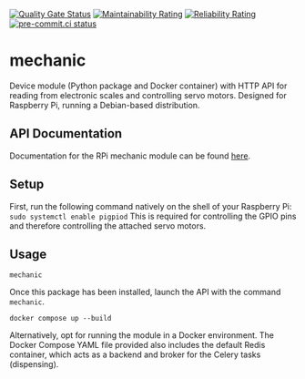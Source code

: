 [![Quality Gate Status](https://sonarcloud.io/api/project_badges/measure?project=oliverosborne9_rpi_api&metric=alert_status)](https://sonarcloud.io/summary/new_code?id=oliverosborne9_rpi_api)
[![Maintainability Rating](https://sonarcloud.io/api/project_badges/measure?project=oliverosborne9_rpi_api&metric=sqale_rating)](https://sonarcloud.io/summary/new_code?id=oliverosborne9_rpi_api)
[![Reliability Rating](https://sonarcloud.io/api/project_badges/measure?project=oliverosborne9_rpi_api&metric=reliability_rating)](https://sonarcloud.io/summary/new_code?id=oliverosborne9_rpi_api)
[![pre-commit.ci status](https://results.pre-commit.ci/badge/github/oliverosborne9/rpi-api/main.svg)](https://results.pre-commit.ci/latest/github/oliverosborne9/rpi-api/main)


# mechanic

Device module (Python package and Docker container) with HTTP API for reading from electronic scales and controlling servo motors. Designed for Raspberry Pi, running a Debian-based distribution.

## API Documentation

Documentation for the RPi mechanic module can be found [here](https://oliverosborne9.github.io/rpi-api/).


## Setup

First, run the following command natively on the shell of your Raspberry Pi:
`sudo systemctl enable pigpiod`
This is required for controlling the GPIO pins and therefore controlling the attached servo motors.


## Usage

`mechanic`

Once this package has been installed, launch the API with the command `mechanic`.

`docker compose up --build`

Alternatively, opt for running the module in a Docker environment. The Docker Compose YAML file provided also includes the default Redis container, which acts as a backend and broker for the Celery tasks (dispensing).
